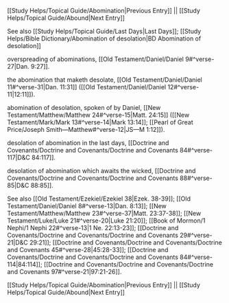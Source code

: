 [[Study Helps/Topical Guide/Abomination|Previous Entry]]  ||  [[Study Helps/Topical Guide/Abound|Next Entry]]

 See also [[Study Helps/Topical Guide/Last Days|Last Days]]; [[Study Helps/Bible Dictionary/Abomination of desolation|BD Abomination of desolation]]

 overspreading of abominations, [[Old Testament/Daniel/Daniel 9#^verse-27|Dan. 9:27]].

 the abomination that maketh desolate, [[Old Testament/Daniel/Daniel 11#^verse-31|Dan. 11:31]] ([[Old Testament/Daniel/Daniel 12#^verse-11|12:11]]).

 abomination of desolation, spoken of by Daniel, [[New Testament/Matthew/Matthew 24#^verse-15|Matt. 24:15]] ([[New Testament/Mark/Mark 13#^verse-14|Mark 13:14]]; [[Pearl of Great Price/Joseph Smith—Matthew#^verse-12|JS—M 1:12]]).

 desolation of abomination in the last days, [[Doctrine and Covenants/Doctrine and Covenants/Doctrine and Covenants 84#^verse-117|D&C 84:117]].

 desolation of abomination which awaits the wicked, [[Doctrine and Covenants/Doctrine and Covenants/Doctrine and Covenants 88#^verse-85|D&C 88:85]].

 See also [[Old Testament/Ezekiel/Ezekiel 38|Ezek. 38-39]]; [[Old Testament/Daniel/Daniel 8#^verse-13|Dan. 8:13]]; [[New Testament/Matthew/Matthew 23#^verse-37|Matt. 23:37-38]]; [[New Testament/Luke/Luke 21#^verse-20|Luke 21:20]]; [[Book of Mormon/1 Nephi/1 Nephi 22#^verse-13|1 Ne. 22:13-23]]; [[Doctrine and Covenants/Doctrine and Covenants/Doctrine and Covenants 29#^verse-21|D&C 29:21]]; [[Doctrine and Covenants/Doctrine and Covenants/Doctrine and Covenants 45#^verse-28|45:28-33]]; [[Doctrine and Covenants/Doctrine and Covenants/Doctrine and Covenants 84#^verse-114|84:114]]; [[Doctrine and Covenants/Doctrine and Covenants/Doctrine and Covenants 97#^verse-21|97:21-26]].

[[Study Helps/Topical Guide/Abomination|Previous Entry]]  ||  [[Study Helps/Topical Guide/Abound|Next Entry]]